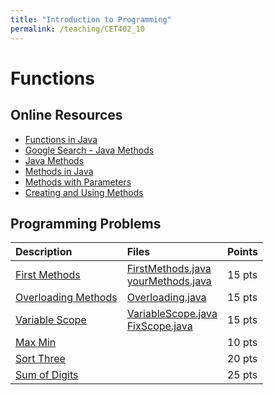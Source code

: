```yaml
---
title: "Introduction to Programming"
permalink: /teaching/CET402_10
---
```


# Functions

## Online Resources
- [Functions in Java](https://www.learnjavaonline.org/en/Functions)
- [Google Search - Java Methods](https://www.google.com/search?rlz=1C1SQJL_enUS837US837&ei=14oCXY_vD8X85gK04oWwCQ&q=java+methods+example&oq=java+methods+example&gs_l=psy-ab.3..0j0i7i30l2j0l2j0i5i30j0i7i5i30j0i5i30l2j0i8i30.128695.130014..130687...1.0..0.138.819.5j3......0....1..gws-wiz.......0i71j0i20i263.djEwgP76qA4)
- [Java Methods](https://www.tutorialspoint.com/java/java_methods.htm)
- [Methods in Java](https://www.programiz.com/java-programming/methods)
- [Methods with Parameters](https://www.youtube.com/watch?v=7MBgaF8wXls&list=PLFE2CE09D83EE3E28&index=15)
- [Creating and Using Methods](https://www.youtube.com/watch?v=-IJ5izjbWIA)

## Programming Problems

| Description                                                  | Files                                                                                                                              | Points |
| :----------------------------------------------------------- | :--------------------------------------------------------------------------------------------------------------------------------- | :----- |
| [First Methods](/files/CET402/pdfs/10_FirstMethods.pdf)      | [FirstMethods.java](/files/CET402/java_files/FirstMethods.java) <br> [yourMethods.java](/files/CET402/java_files/yourMethods.java) | 15 pts |
| [Overloading Methods](/files/CET402/pdfs/10_Overloading.pdf) | [Overloading.java](/files/CET402/java_files/Overloading.java)                                                                      | 15 pts |
| [Variable Scope](/files/CET402/pdfs/10_VariableScope.pdf)    | [VariableScope.java](/files/CET402/java_files/VariableScope.java) <br> [FixScope.java](/files/CET402/java_files/FixScope.java)     | 15 pts |
| [Max Min](/files/CET402/pdfs/10_MinMax.pdf)                  |                                                                                                                                    | 10 pts |
| [Sort Three](/files/CET402/pdfs/10_SortThree.pdf)            |                                                                                                                                    | 20 pts |
| [Sum of Digits](/files/CET402/pdfs/10_SumOfDigits.pdf)       |                                                                                                                                    | 25 pts |
